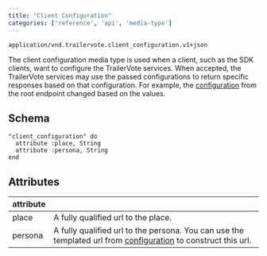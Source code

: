 ```yaml
---
title: "Client Configuration"
categories: ['reference', 'api', 'media-type']
---
```


```
application/vnd.trailervote.client_configuration.v1+json
```

The client configuration media type is used when a client, such as the SDK clients, want to configure the TrailerVote services. When accepted, the TrailerVote services may use the passed configurations to return specific responses based on that configuration. For example, the [configuration](media-type-configuration) from the root endpoint changed based on the values.

## Schema
```
"client_configuration" do
  attribute :place, String
  attribute :persona, String
end
```

## Attributes

| attribute |   |
|-----------|---|
| place | A fully qualified url to the place. |
| persona | A fully qualified url to the persona. You can use the templated url from [configuration](media-type-configuration) to construct this url. |
